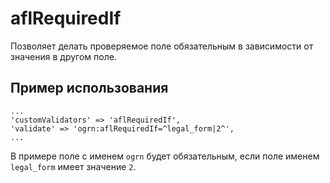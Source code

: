 # aflRequiredIf

Позволяет делать проверяемое поле обязательным в зависимости от значения в другом поле.

## Пример использования

```fenom
...
'customValidators' => 'aflRequiredIf',
'validate' => 'ogrn:aflRequiredIf=^legal_form|2^',
...
```

В примере поле с именем `ogrn` будет обязательным, если поле именем `legal_form` имеет значение `2`.
